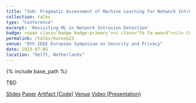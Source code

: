 ```yaml
---
title: "SoK: Pragmatic Assessment of Machine Learning for Network Intrusion Detection"
collection: talks
type: "Conference"
excerpt: 'Revisiting ML in Network Intrusion Detection'
badge: <span class='badge badge-primary'><i class="fa fa-award"></i> Conference</span>
permalink: /talks/eurosp23
venue: "8th IEEE European Symposium on Security and Privacy"
date: 2023-07-05
location: "Delft, Netherlands"
---
```

{% include base_path %}

TBD

<a class="btn btn-outline-primary my-1 mr-1 btn-sm" href="{{ base_path }}/files/papers/eurosp23/eurosp23_slides.pdf" target="_blank" rel="noopener">Slides</a> 
<a class="btn btn-outline-primary my-1 mr-1 btn-sm" href="{{ base_path }}/publications/eurosp23" target="_blank" rel="noopener">Paper</a> 
<a class="btn btn-outline-primary my-1 mr-1 btn-sm" href="https://github.com/hihey54/pragmaticAssessment" target="_blank" rel="noopener">Artifact (Code)</a>
<a class="btn btn-outline-primary my-1 mr-1 btn-sm" href="https://eurosp2023.ieee-security.org/accepted_and_awards.html" target="_blank" rel="noopener">Venue</a>
<a class="btn btn-outline-primary my-1 mr-1 btn-sm" href="https://collegerama.tudelft.nl/Mediasite/Channel/8th-ieee-eurosp/watch/b6bd7fbdf20047c392175b33884419be1d" target="_blank" rel="noopener">Video (Presentation)</a>